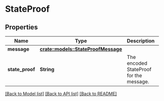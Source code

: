 # StateProof

## Properties

Name | Type | Description | Notes
------------ | ------------- | ------------- | -------------
**message** | [**crate::models::StateProofMessage**](StateProofMessage.md) |  | 
**state_proof** | **String** | The encoded StateProof for the message. | 

[[Back to Model list]](../README.md#documentation-for-models) [[Back to API list]](../README.md#documentation-for-api-endpoints) [[Back to README]](../README.md)


